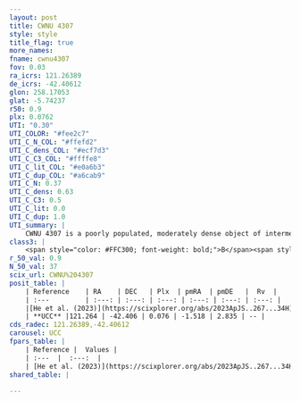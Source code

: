```yaml
---
layout: post
title: CWNU 4307
style: style
title_flag: true
more_names: 
fname: cwnu4307
fov: 0.03
ra_icrs: 121.26389
de_icrs: -42.40612
glon: 258.17053
glat: -5.74237
r50: 0.9
plx: 0.0762
UTI: "0.30"
UTI_COLOR: "#fee2c7"
UTI_C_N_COL: "#ffefd2"
UTI_C_dens_COL: "#ecf7d3"
UTI_C_C3_COL: "#ffffe8"
UTI_C_lit_COL: "#e0a6b3"
UTI_C_dup_COL: "#a6cab9"
UTI_C_N: 0.37
UTI_C_dens: 0.63
UTI_C_C3: 0.5
UTI_C_lit: 0.0
UTI_C_dup: 1.0
UTI_summary: |
    CWNU 4307 is a poorly populated, moderately dense object of intermediate C3 quality. It was recently reported in the literature.
class3: |
    <span style="color: #FFC300; font-weight: bold;">B</span><span style="color: #FFC300; font-weight: bold;">B</span>
r_50_val: 0.9
N_50_val: 37
scix_url: CWNU%204307
posit_table: |
    | Reference    | RA    | DEC   | Plx  | pmRA  | pmDE   |  Rv  |
    | :---         | :---: | :---: | :---: | :---: | :---: | :---: |
    |[He et al. (2023)](https://scixplorer.org/abs/2023ApJS..267...34H) | 121.266 | -42.409 | 0.09 | -1.506 | 2.825 | -- |
    | **UCC** |121.264 | -42.406 | 0.076 | -1.518 | 2.835 | -- | 
cds_radec: 121.26389,-42.40612
carousel: UCC
fpars_table: |
    | Reference |  Values |
    | :---  |  :---:  |
    | [He et al. (2023)](https://scixplorer.org/abs/2023ApJS..267...34H) | `A0=1.15, m-M=14.1, logA=8.8` |
shared_table: |
    
---
```

